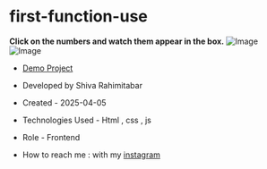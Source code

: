# first-function-use
**Click on the numbers and watch them appear in the box.**
![Image](https://github.com/user-attachments/assets/e2276ef6-a93a-4b0a-a7c4-1d4b781d2999)
![Image](https://github.com/user-attachments/assets/5e7d59aa-042b-47da-90b6-8e3aa6b31a1f)





- [Demo Project](https://rahimitabarshiva.github.io/first-function-use/)

- Developed by Shiva Rahimitabar

- Created - 2025-04-05

- Technologies Used - Html , css , js


- Role - Frontend

- How to reach me : with my [instagram](https://www.instagram.com/shiva.rahimitabar.dev) 
